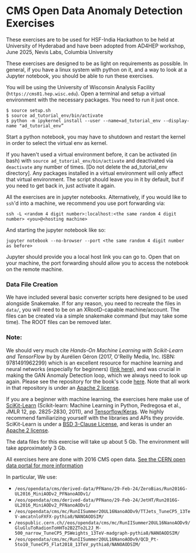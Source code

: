 # CMS Open Data Anomaly Detection Exercises

These exercises are to be used for HSF-India Hackathon to be held at University of Hyderabad and have been adopted from AD4HEP workshop, June 2025, Nevis Labs, Columbia University 

These exercises are designed to be as light on requirements as possible. In general, if you have a linux system with python on it, and a way to look at a Jupyter notebook, you should be able to run these exercises.

You will be using the University of Wisconsin Analysis Facility (```https://cms01.hep.wisc.edu```). Open a terminal and setup a virtual environment with the necessary packages. You need to run it just once.
```
$ source setup.sh
$ source ad_tutorial_env/bin/activate
$ python -m ipykernel install --user --name=ad_tutorial_env --display-name "ad_tutorial_env”
```
Start a python notebook, you may have to shutdown and restart the kernel in order to select the virtual env as kernel.

If you haven't used a virtual environment before, it can be activated (in bash) with `source ad_tutorial_env/bin/activate` and deactivated via `deactivate` any number of times. [Do not delete the ad_tutorial_env directory]. Any packages installed in a virtual environment will only affect that virtual environment. The script should leave you in it by default, but if you need to get back in, just activate it again.

All the exercises are in jupyter notebooks. Alternatively, if you would like to `ssh`'d into a machine, we recommend you use port forwarding via:
```
ssh -L <random 4 digit number>:localhost:<the same random 4 digit number> <you>@<hosting machine>
```

And starting the jupyter notebook like so:
```
jupyter notebook --no-browser --port <the same random 4 digit number as before>
```

Jupyter should provide you a local host link you can go to. Open that on your machine, the port forwarding should allow you to access the notebook on the remote machine.

### Data File Creation
We have included several basic converter scripts here designed to be used alongside Snakemake. If for any reason, you need to recreate the files in `data/`, you will need to be on an XRootD-capable machine/account. The files can be created via a simple snakemake command (but may take some time). The ROOT files can be removed later.

### Note:

We should very much cite _Hands-On Machine Learning with Scikit-Learn and TensorFlow_ by by Aurélien Géron (2017,  O'Reilly Media, Inc. ISBN: 9781491962299) which is an excellent resource for machine learning and neural networks (especially for beginners) ([link here](https://www.oreilly.com/library/view/hands-on-machine-learning/9781491962282/)), and was crucial in making the GAN Anomaly Detection loop, which we always need to look up again. Please see the repository for the book's code [here](https://github.com/ageron/handson-ml2/tree/master). Note that all work in that repository is under an [Apache 2 license](https://www.apache.org/licenses/LICENSE-2.0).

If you are a beginner with machine learning, the exercises here make use of [SciKit-Learn](https://scikit-learn.org/stable/) (Scikit-learn: Machine Learning in Python, Pedregosa et al., JMLR 12, pp. 2825-2830, 2011), and [Tensorflow/Keras](https://keras.io/). We highly recommend familiarizing yourself with the libraries and APIs they provide. SciKit-Learn is under a [BSD 3-Clause License](https://opensource.org/license/bsd-3-clause), and keras is under an [Apache 2 license](https://www.apache.org/licenses/LICENSE-2.0).

The data files for this exercise will take up about 5 Gb. The environment will take approximately 3 Gb.

All exercises here are done with 2016 CMS open data. [See the CERN open data portal for more information](https://opendata.cern.ch/)

In particular, We use:
- `/eos/opendata/cms/derived-data/PFNano/29-Feb-24/ZeroBias/Run2016G-UL2016_MiniAODv2_PFNanoAODv1/`
- `/eos/opendata/cms/derived-data/PFNano/29-Feb-24/JetHT/Run2016G-UL2016_MiniAODv2_PFNanoAODv1/`
- `/eos/opendata/cms/mc/RunIISummer20UL16NanoAODv9/TTJets_TuneCP5_13TeV-amcatnloFXFX-pythia8/NANOAODSIM/`
- `/eospublic.cern.ch//eos/opendata/cms/mc/RunIISummer20UL16NanoAODv9/GluGluToRadionToHHTo2B2ZTo2L2J_M-500_narrow_TuneCP5_PSWeights_13TeV-madgraph-pythia8/NANOAODSIM/`
- `/eos/opendata/cms/mc/RunIISummer20UL16NanoAODv9/QCD_Pt-5to10_TuneCP5_Flat2018_13TeV_pythia8/NANOAODSIM/`
